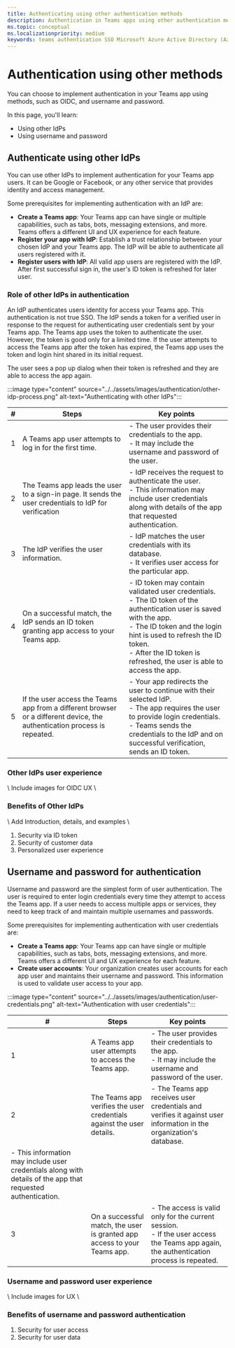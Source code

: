 ```yaml
---
title: Authenticating using other authentication methods
description: Authentication in Teams apps using other authentication methods
ms.topic: conceptual
ms.localizationpriority: medium
keywords: teams authentication SSO Microsoft Azure Active Directory (Azure AD), OIDC, username, password
---
```

# Authentication using other methods

You can choose to implement authentication in your Teams app using methods, such as OIDC, and username and password.

In this page, you'll learn:

- Using other IdPs
- Using username and password

## Authenticate using other IdPs

You can use other IdPs to implement authentication for your Teams app users. It can be Google or Facebook, or any other service that provides identity and access management.

Some prerequisites for implementing authentication with an IdP are:

- **Create a Teams app**: Your Teams app can have single or multiple capabilities, such as tabs, bots, messaging extensions, and more. Teams offers a different UI and UX experience for each feature.
- **Register your app with IdP**: Establish a trust relationship between your chosen IdP and your Teams app. The IdP will be able to authenticate all users registered with it.
- **Register users with IdP**: All valid app users are registered with the IdP. After first successful sign in, the user's ID token is refreshed for later user.

### Role of other IdPs in authentication

An IdP authenticates users identity for access your Teams app. This authentication is not true SSO. The IdP sends a token for a verified user in response to the request for authenticating user credentials sent by your Teams app. The Teams app uses the token to authenticate the user. However, the token is good only for a limited time. If the user attempts to access the Teams app after the token has expired, the Teams app uses the token and login hint shared in its initial request.

The user sees a pop up dialog when their token is refreshed and they are able to access the app again.

:::image type="content" source="../../assets/images/authentication/other-idp-process.png" alt-text="Authenticating with other IdPs":::

| # | Steps | Key points |
|--- | --- | --- |
| 1 | A Teams app user attempts to log in for the first time. | - The user provides their credentials to the app. <br> - It may include the username and password of the user. |
| 2 | The Teams app leads the user to a sign-in page. It sends the user credentials to IdP for verification | - IdP receives the request to authenticate the user. <br> - This information may include user credentials along with details of the app that requested authentication. |
| 3 | The IdP verifies the user information. | - IdP matches the user credentials with its database. <br> - It verifies user access for the particular app. |
| 4 | On a successful match, the IdP sends an ID token granting app access to your Teams app. | - ID token may contain validated user credentials. <br> - The ID token of the authentication user is saved with the app. <br> - The ID token and the login hint is used to refresh the ID token. <br> - After the ID token is refreshed, the user is able to access the app. |
| 5 | If the user access the Teams app from a different browser or a different device, the authentication process is repeated. | - Your app redirects the user to continue with their selected IdP. <br> - The app requires the user to provide login credentials. <br> - Teams sends the credentials to the IdP and on successful verification, sends an ID token. |

### Other IdPs user experience

\ Include images for OIDC UX \

### Benefits of Other IdPs

\ Add Introduction, details, and examples \

1. Security via ID token
1. Security of customer data
1. Personalized user experience

## Username and password for authentication

Username and password are the simplest form of user authentication. The user is required to enter login credentials every time they attempt to access the Teams app. If a user needs to access multiple apps or services, they need to keep track of and maintain multiple usernames and passwords.

Some prerequisites for implementing authentication with user credentials are:

- **Create a Teams app**: Your Teams app can have single or multiple capabilities, such as tabs, bots, messaging extensions, and more. Teams offers a different UI and UX experience for each feature.
- **Create user accounts**: Your organization creates user accounts for each app user and maintains their username and password. This information is used to validate user access to your app.

:::image type="content" source="../../assets/images/authentication/user-credentials.png" alt-text="Authentication with user credentials":::

| # | Steps | Key points |
|--- | --- | --- |
| 1 | A Teams app user attempts to access the Teams app. | - The user provides their credentials to the app. <br> - It may include the username and password of the user. |
| 2 | The Teams app verifies the user credentials against the user details.  | - The Teams app receives user credentials and verifies it against user information in the organization's database. <br>
- This information may include user credentials along with details of the app that requested authentication. |
| 3 | On a successful match, the user is granted app access to your Teams app. | - The access is valid only for the current session. <br> - If the user access the Teams app again, the authentication process is repeated. |

### Username and password user experience

\ Include images for UX \

### Benefits of username and password authentication

1. Security for user access
1. Security for user data
